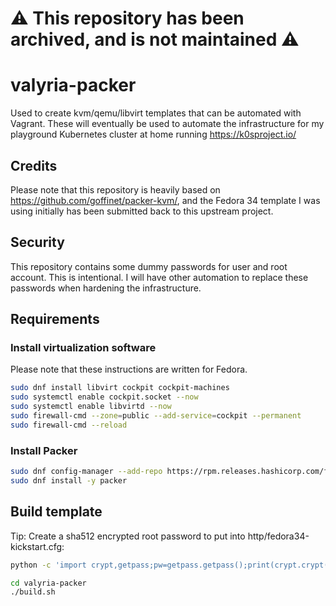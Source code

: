 # :warning: This repository has been archived, and is not maintained :warning:

# valyria-packer

Used to create kvm/qemu/libvirt templates that can be automated with Vagrant. These will eventually be used to automate the infrastructure for my playground Kubernetes cluster at home running <https://k0sproject.io/>

## Credits

Please note that this repository is heavily based on <https://github.com/goffinet/packer-kvm/>, and the Fedora 34 template I was using initially has been submitted back to this upstream project.

## Security

This repository contains some dummy passwords for user and root account. This is intentional. I will have other automation to replace these passwords when hardening the infrastructure.

## Requirements

### Install virtualization software

Please note that these instructions are written for Fedora.

```bash
sudo dnf install libvirt cockpit cockpit-machines
sudo systemctl enable cockpit.socket --now
sudo systemctl enable libvirtd --now
sudo firewall-cmd --zone=public --add-service=cockpit --permanent
sudo firewall-cmd --reload
```

### Install Packer

```bash
sudo dnf config-manager --add-repo https://rpm.releases.hashicorp.com/fedora/hashicorp.repo
sudo dnf install -y packer
```

## Build template

Tip: Create a sha512 encrypted root password to put into http/fedora34-kickstart.cfg:

```bash
python -c 'import crypt,getpass;pw=getpass.getpass();print(crypt.crypt(pw) if (pw==getpass.getpass("Confirm: ")) else exit())'
```

```bash
cd valyria-packer
./build.sh
```
